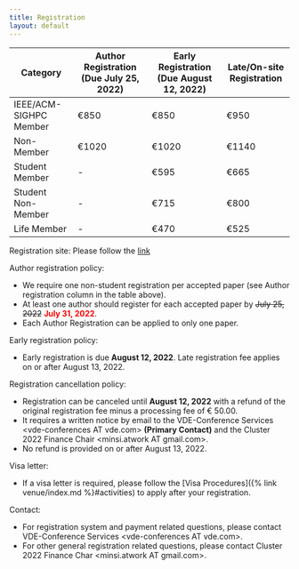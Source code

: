 ```yaml
---
title: Registration
layout: default
---
```


| Category            | Author Registration (Due July 25, 2022) | Early Registration (Due August 12, 2022) | Late/On-site Registration |
|---------------------------|---------------------|----------------------|---------------------------|
| IEEE/ACM-SIGHPC Member    | €850                | €850                 | €950                      |
| Non-Member                | €1020               | €1020                | €1140                     |
| Student Member            | -                   | €595                 | €665                      |
| Student Non-Member        | -                   | €715                 | €800                      |
| Life Member               | -                   | €470                 | €525                      |

Registration site: Please follow the [link](https://online-registration.vde.com/vdev20/emc00/register.aspx?OrgCode=10&EvtID=10059&AppCode=REG&CC=122032940026)

Author registration policy:

* We require one non-student registration per accepted paper (see Author registration column in the table above).
* At least one author should register for each accepted paper by <strike>July 25, 2022</strike>
<span style="color:red;font-weight:bold">July 31, 2022</span>.
* Each Author Registration can be applied to only one paper.

Early registration policy:

* Early registration is due **August 12, 2022**. Late registration fee applies on or after August 13, 2022.

Registration cancellation policy:

* Registration can be canceled until **August 12, 2022** with a refund of the original registration fee minus a processing fee of € 50.00.
* It requires a written notice by email to the VDE-Conference Services &lt;vde-conferences AT vde.com> **(Primary Contact)** and the Cluster 2022 Finance Chair &lt;minsi.atwork AT gmail.com>.
* No refund is provided on or after August 13, 2022.

Visa letter:

* If a visa letter is required, please follow the [Visa Procedures]({% link venue/index.md %}#activities) to apply after your registration.

Contact:

* For registration system and payment related questions, please contact VDE-Conference Services &lt;vde-conferences AT vde.com>.
* For other general registration related questions, please contact Cluster 2022 Finance Char &lt;minsi.atwork AT gmail.com>.

